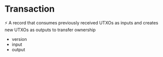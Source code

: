 # Transaction
⚡️ A record that consumes previously received UTXOs as inputs and creates new UTXOs as outputs to transfer ownership
* version
* input
* output
